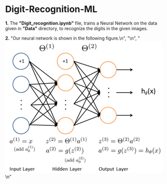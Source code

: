 # Digit-Recognition-ML

**1.** The **"Digit_recognition.ipynb"** file, trains a Neural Network on the data given in **"Data"** directory, to recognize the digits in the given images.

**2.** "Our neural network is shown in the following figure.\n",
    "\n",
    "![](Figures/neural_network.png)\n"
